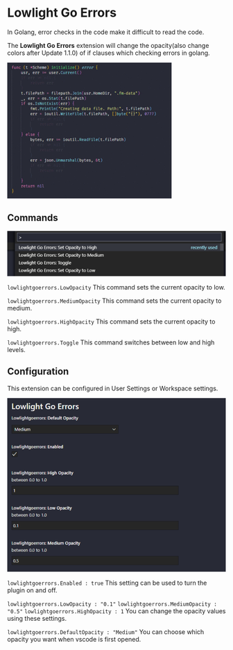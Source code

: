# Lowlight Go Errors

In Golang, error checks in the code make it difficult to read the code.

The **Lowlight Go Errors** extension will change the opacity(also change colors after Update 1.1.0) of if clauses which checking errors in golang.

![Example Gif](images/lowlight-go-errors.gif)

## Commands
![Commands](images/lowlight-go-errors.commands.png)

`lowlightgoerrors.LowOpacity`
This command sets the current opacity to low.

`lowlightgoerrors.MediumOpacity`
This command sets the current opacity to medium.

`lowlightgoerrors.HighOpacity`
This command sets the current opacity to high.

`lowlightgoerrors.Toggle`
This command switches between low and high levels. 

## Configuration
This extension can be configured in User Settings or Workspace settings.

![Configuration](images/lowlight-go-errors.settings.png)

`lowlightgoerrors.Enabled : true`
This setting can be used to turn the plugin on and off.

`lowlightgoerrors.LowOpacity : "0.1"`
`lowlightgoerrors.MediumOpacity : "0.5"`
`lowlightgoerrors.HighOpacity : 1`
You can change the opacity values using these settings.

`lowlightgoerrors.DefaultOpacity : "Medium"`
You can choose which opacity you want when vscode is first opened.